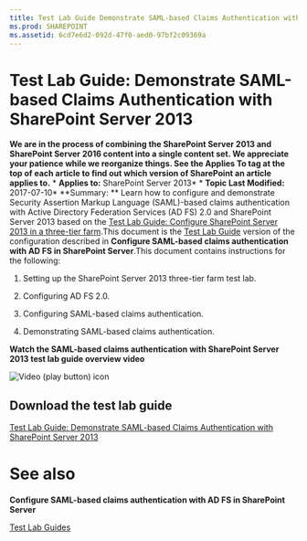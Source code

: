 ```yaml
---
title: Test Lab Guide Demonstrate SAML-based Claims Authentication with SharePoint Server 2013
ms.prod: SHAREPOINT
ms.assetid: 6cd7e6d2-092d-47f0-aed0-97bf2c09369a
---
```



# Test Lab Guide: Demonstrate SAML-based Claims Authentication with SharePoint Server 2013
 **We are in the process of combining the SharePoint Server 2013 and SharePoint Server 2016 content into a single content set. We appreciate your patience while we reorganize things. See the Applies To tag at the top of each article to find out which version of SharePoint an article applies to.** * **Applies to:** SharePoint Server 2013*  * **Topic Last Modified:** 2017-07-10* **Summary: ** Learn how to configure and demonstrate Security Assertion Markup Language (SAML)-based claims authentication with Active Directory Federation Services (AD FS) 2.0 and SharePoint Server 2013 based on the [Test Lab Guide: Configure SharePoint Server 2013 in a three-tier farm](html/test-lab-guide-configure-sharepoint-server-2013-in-a-three-tier-farm.md).This document is the  [Test Lab Guide](https://go.microsoft.com/fwlink/p/?LinkId=202817) version of the configuration described in **Configure SAML-based claims authentication with AD FS in SharePoint Server**.This document contains instructions for the following:
1. Setting up the SharePoint Server 2013 three-tier farm test lab.
    
  
2. Configuring AD FS 2.0.
    
  
3. Configuring SAML-based claims authentication.
    
  
4. Demonstrating SAML-based claims authentication.
    
  
 **Watch the SAML-based claims authentication with SharePoint Server 2013 test lab guide overview video**
  
    
    
![Video (play button) icon](images/)
  
    
    

  
    
    

  
    
    

## Download the test lab guide

 [Test Lab Guide: Demonstrate SAML-based Claims Authentication with SharePoint Server 2013](https://go.microsoft.com/fwlink/p/?LinkId=255061)
# See also

#### 

 **Configure SAML-based claims authentication with AD FS in SharePoint Server**
  
    
    
 [Test Lab Guides](https://go.microsoft.com/fwlink/p/?LinkId=202817)
  
    
    

  
    
    


